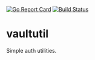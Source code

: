 [![Go Report Card](https://goreportcard.com/badge/github.com/jharshman/vaultutil)](https://goreportcard.com/report/github.com/jharshman/vaultutil)
[![Build Status](https://travis-ci.org/jharshman/vaultutil.svg?branch=master)](https://travis-ci.org/jharshman/vaultutil)

# vaultutil

Simple auth utilities.
